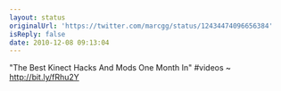 ```yaml
---
layout: status
originalUrl: 'https://twitter.com/marcgg/status/12434474096656384'
isReply: false
date: 2010-12-08 09:13:04
---
```


"The Best Kinect Hacks And Mods One Month In" #videos ~ http://bit.ly/fRhu2Y
